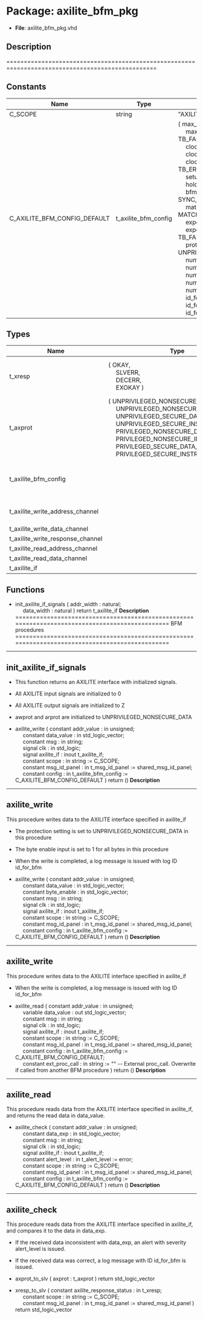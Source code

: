 # Package: axilite_bfm_pkg

- **File**: axilite_bfm_pkg.vhd
## Description

=================================================================================================

## Constants

| Name                         | Type                 | Value                                                                                                                                                                                                                                                                                                                                                                                                                                                                                                                                                                                                                                                                                                                                                                                                                                                                                                                                                                                                                                                                                                                                                                                                                                                                                                                                                                                                                                                                                                                                                                                                                                 | Description |
| ---------------------------- | -------------------- | ------------------------------------------------------------------------------------------------------------------------------------------------------------------------------------------------------------------------------------------------------------------------------------------------------------------------------------------------------------------------------------------------------------------------------------------------------------------------------------------------------------------------------------------------------------------------------------------------------------------------------------------------------------------------------------------------------------------------------------------------------------------------------------------------------------------------------------------------------------------------------------------------------------------------------------------------------------------------------------------------------------------------------------------------------------------------------------------------------------------------------------------------------------------------------------------------------------------------------------------------------------------------------------------------------------------------------------------------------------------------------------------------------------------------------------------------------------------------------------------------------------------------------------------------------------------------------------------------------------------------------------- | ----------- |
| C_SCOPE                      | string               |  "AXILITE_BFM"                                                                                                                                                                                                                                                                                                                                                                                                                                                                                                                                                                                                                                                                                                                                                                                                                                                                                                                                                                                                                                                                                                                                                                                                                                                                                                                                                                                                                                                                                                                                                                                                                        |             |
| C_AXILITE_BFM_CONFIG_DEFAULT | t_axilite_bfm_config |  (     max_wait_cycles             => 10,<br><span style="padding-left:20px">     max_wait_cycles_severity    => TB_FAILURE,<br><span style="padding-left:20px">     clock_period                => -1 ns,<br><span style="padding-left:20px">     clock_period_margin         => 0 ns,<br><span style="padding-left:20px">     clock_margin_severity       => TB_ERROR,<br><span style="padding-left:20px">     setup_time                  => -1 ns,<br><span style="padding-left:20px">     hold_time                   => -1 ns,<br><span style="padding-left:20px">     bfm_sync                    => SYNC_ON_CLOCK_ONLY,<br><span style="padding-left:20px">     match_strictness            => MATCH_EXACT,<br><span style="padding-left:20px">     expected_response           => OKAY,<br><span style="padding-left:20px">     expected_response_severity  => TB_FAILURE,<br><span style="padding-left:20px">     protection_setting          => UNPRIVILEGED_NONSECURE_DATA,<br><span style="padding-left:20px">     num_aw_pipe_stages          => 1,<br><span style="padding-left:20px">     num_w_pipe_stages           => 1,<br><span style="padding-left:20px">     num_ar_pipe_stages          => 1,<br><span style="padding-left:20px">     num_r_pipe_stages           => 1,<br><span style="padding-left:20px">     num_b_pipe_stages           => 1,<br><span style="padding-left:20px">     id_for_bfm                  => ID_BFM,<br><span style="padding-left:20px">     id_for_bfm_wait             => ID_BFM_WAIT,<br><span style="padding-left:20px">     id_for_bfm_poll             => ID_BFM_POLL     ) |             |
## Types

| Name                             | Type                                                                                                                                                                                                                                                                                                                                                                                                                                                                                                            | Description                                                |
| -------------------------------- | --------------------------------------------------------------------------------------------------------------------------------------------------------------------------------------------------------------------------------------------------------------------------------------------------------------------------------------------------------------------------------------------------------------------------------------------------------------------------------------------------------------- | ---------------------------------------------------------- |
| t_xresp                          | ( OKAY,<br><span style="padding-left:20px"> SLVERR,<br><span style="padding-left:20px"> DECERR,<br><span style="padding-left:20px"> EXOKAY )                                                                                                                                                                                                                                                                                                                                                                    |  EXOKAY not supported for AXI-Lite, will raise TB_FAILURE  |
| t_axprot                         | ( UNPRIVILEGED_NONSECURE_DATA,<br><span style="padding-left:20px"> UNPRIVILEGED_NONSECURE_INSTRUCTION,<br><span style="padding-left:20px"> UNPRIVILEGED_SECURE_DATA,<br><span style="padding-left:20px"> UNPRIVILEGED_SECURE_INSTRUCTION,<br><span style="padding-left:20px"> PRIVILEGED_NONSECURE_DATA,<br><span style="padding-left:20px"> PRIVILEGED_NONSECURE_INSTRUCTION,<br><span style="padding-left:20px"> PRIVILEGED_SECURE_DATA,<br><span style="padding-left:20px"> PRIVILEGED_SECURE_INSTRUCTION )  |                                                            |
| t_axilite_bfm_config             |                                                                                                                                                                                                                                                                                                                                                                                                                                                                                                                 |  Configuration record to be assigned in the test harness.  |
| t_axilite_write_address_channel  |                                                                                                                                                                                                                                                                                                                                                                                                                                                                                                                 |  AXI-Lite Interface signals                                |
| t_axilite_write_data_channel     |                                                                                                                                                                                                                                                                                                                                                                                                                                                                                                                 |                                                            |
| t_axilite_write_response_channel |                                                                                                                                                                                                                                                                                                                                                                                                                                                                                                                 |                                                            |
| t_axilite_read_address_channel   |                                                                                                                                                                                                                                                                                                                                                                                                                                                                                                                 |                                                            |
| t_axilite_read_data_channel      |                                                                                                                                                                                                                                                                                                                                                                                                                                                                                                                 |                                                            |
| t_axilite_if                     |                                                                                                                                                                                                                                                                                                                                                                                                                                                                                                                 |                                                            |
## Functions
- init_axilite_if_signals <font id="function_arguments">( addr_width : natural;<br><span style="padding-left:20px"> data_width : natural ) </font> <font id="function_return">return t_axilite_if </font>
**Description**
===============================================================================================
 BFM procedures
===============================================================================================
----------------------------------------
 init_axilite_if_signals
----------------------------------------
 - This function returns an AXILITE interface with initialized signals.
 - All AXILITE input signals are initialized to 0
 - All AXILITE output signals are initialized to Z
 - awprot and arprot are initialized to UNPRIVILEGED_NONSECURE_DATA

- axilite_write <font id="function_arguments">( constant addr_value         : in    unsigned;<br><span style="padding-left:20px"> constant data_value         : in    std_logic_vector;<br><span style="padding-left:20px"> constant msg                : in    string;<br><span style="padding-left:20px"> signal   clk                : in    std_logic;<br><span style="padding-left:20px"> signal   axilite_if         : inout t_axilite_if;<br><span style="padding-left:20px"> constant scope              : in    string                := C_SCOPE;<br><span style="padding-left:20px"> constant msg_id_panel       : in    t_msg_id_panel        := shared_msg_id_panel;<br><span style="padding-left:20px"> constant config             : in    t_axilite_bfm_config  := C_AXILITE_BFM_CONFIG_DEFAULT ) </font> <font id="function_return">return ()</font>
**Description**
----------------------------------------
 axilite_write
----------------------------------------
 This procedure writes data to the AXILITE interface specified in axilite_if
 - The protection setting is set to UNPRIVILEGED_NONSECURE_DATA in this procedure
 - The byte enable input is set to 1 for all bytes in this procedure
 - When the write is completed, a log message is issued with log ID id_for_bfm

- axilite_write <font id="function_arguments">( constant addr_value         : in    unsigned;<br><span style="padding-left:20px"> constant data_value         : in    std_logic_vector;<br><span style="padding-left:20px"> constant byte_enable        : in    std_logic_vector;<br><span style="padding-left:20px"> constant msg                : in    string;<br><span style="padding-left:20px"> signal   clk                : in    std_logic;<br><span style="padding-left:20px"> signal   axilite_if         : inout t_axilite_if;<br><span style="padding-left:20px"> constant scope              : in    string                := C_SCOPE;<br><span style="padding-left:20px"> constant msg_id_panel       : in    t_msg_id_panel        := shared_msg_id_panel;<br><span style="padding-left:20px"> constant config             : in    t_axilite_bfm_config  := C_AXILITE_BFM_CONFIG_DEFAULT ) </font> <font id="function_return">return ()</font>
**Description**
----------------------------------------
 axilite_write
----------------------------------------
 This procedure writes data to the AXILITE interface specified in axilite_if
 - When the write is completed, a log message is issued with log ID id_for_bfm

- axilite_read <font id="function_arguments">( constant addr_value     : in  unsigned;<br><span style="padding-left:20px"> variable data_value     : out std_logic_vector;<br><span style="padding-left:20px"> constant msg            : in  string;<br><span style="padding-left:20px"> signal   clk            : in std_logic;<br><span style="padding-left:20px"> signal   axilite_if     : inout t_axilite_if;<br><span style="padding-left:20px"> constant scope          : in  string                := C_SCOPE;<br><span style="padding-left:20px"> constant msg_id_panel   : in  t_msg_id_panel        := shared_msg_id_panel;<br><span style="padding-left:20px"> constant config         : in  t_axilite_bfm_config := C_AXILITE_BFM_CONFIG_DEFAULT;<br><span style="padding-left:20px"> constant ext_proc_call  : in  string                    := ""  -- External proc_call. Overwrite if called from another BFM procedure ) </font> <font id="function_return">return ()</font>
**Description**
----------------------------------------
 axilite_read
----------------------------------------
 This procedure reads data from the AXILITE interface specified in axilite_if,
 and returns the read data in data_value.

- axilite_check <font id="function_arguments">( constant addr_value         : in  unsigned;<br><span style="padding-left:20px"> constant data_exp           : in  std_logic_vector;<br><span style="padding-left:20px"> constant msg                : in  string;<br><span style="padding-left:20px"> signal   clk                : in std_logic;<br><span style="padding-left:20px"> signal   axilite_if         : inout t_axilite_if;<br><span style="padding-left:20px"> constant alert_level        : in  t_alert_level         := error;<br><span style="padding-left:20px"> constant scope              : in  string                := C_SCOPE;<br><span style="padding-left:20px"> constant msg_id_panel       : in  t_msg_id_panel        := shared_msg_id_panel;<br><span style="padding-left:20px"> constant config             : in  t_axilite_bfm_config  := C_AXILITE_BFM_CONFIG_DEFAULT ) </font> <font id="function_return">return ()</font>
**Description**
----------------------------------------
 axilite_check
----------------------------------------
 This procedure reads data from the AXILITE interface specified in axilite_if,
 and compares it to the data in data_exp.
 - If the received data inconsistent with data_exp, an alert with severity
   alert_level is issued.
 - If the received data was correct, a log message with ID id_for_bfm is issued.

- axprot_to_slv <font id="function_arguments">( axprot : t_axprot ) </font> <font id="function_return">return std_logic_vector </font>
- xresp_to_slv <font id="function_arguments">( constant axilite_response_status : in  t_xresp;<br><span style="padding-left:20px"> constant scope                   : in  string           := C_SCOPE;<br><span style="padding-left:20px"> constant msg_id_panel            : in  t_msg_id_panel   := shared_msg_id_panel ) </font> <font id="function_return">return std_logic_vector </font>
